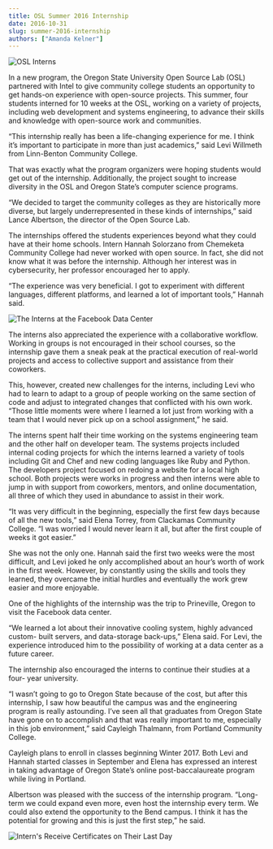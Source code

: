 ```yaml
---
title: OSL Summer 2016 Internship
date: 2016-10-31
slug: summer-2016-internship
authors: ["Amanda Kelner"]
---
```


![OSL Interns](/images/Interns2016-1.jpg#blog)

In a new program, the Oregon State University Open Source Lab (OSL) partnered
with Intel to give community college students an opportunity to get hands-on
experience with open-source projects. This summer, four students interned for 10
weeks at the OSL, working on a variety of projects, including web development
and systems engineering, to advance their skills and knowledge with open-source
work and communities.

“This internship really has been a life-changing experience for me. I think it’s
important to participate in more than just academics,” said Levi Willmeth from
Linn-Benton Community College.

That was exactly what the program organizers were hoping students would get out
of the internship. Additionally, the project sought to increase diversity in the
OSL and Oregon State’s computer science programs.

“We decided to target the community colleges as they are historically more
diverse, but largely underrepresented in these kinds of internships,” said Lance
Albertson, the director of the Open Source Lab.

The internships offered the students experiences beyond what they could have at
their home schools. Intern Hannah Solorzano from Chemeketa Community College had
never worked with open source. In fact, she did not know what it was before
the internship. Although her interest was in cybersecurity, her professor
encouraged her to apply.

“The experience was very beneficial. I got to experiment with different
languages, different platforms, and learned a lot of important tools,” Hannah
said.

![The Interns at the Facebook Data Center](/images/InternsatFB.jpg#right)

The interns also appreciated the experience with a collaborative workflow.
Working in groups is not encouraged in their school courses, so the internship
gave them a sneak peak at the practical execution of real-world projects and
access to collective support and assistance from their coworkers.

This, however, created new challenges for the interns, including Levi who had to
learn to adapt to a group of people working on the same section of code and
adjust to integrated changes that conflicted with his own work. “Those little
moments were where I learned a lot just from working with a team that I would
never pick up on a school assignment,” he said.

The interns spent half their time working on the systems engineering team and
the other half on developer team. The systems projects included internal coding
projects for which the interns learned a variety of tools including Git and
Chef and new coding languages like Ruby and Python. The developers project
focused on redoing a website for a local high school. Both projects were works
in progress and then interns were able to jump in with support from coworkers,
mentors, and online documentation, all three of which they used in abundance to
assist in their work.

“It was very difficult in the beginning, especially the first few days because
of all the new tools,” said Elena Torrey, from Clackamas Community College. “I
was worried I would never learn it all, but after the first couple of weeks it
got easier.”

She was not the only one. Hannah said the first two weeks were the most
difficult, and Levi joked he only accomplished about an hour’s worth of work in
the first week. However, by constantly using the skills and tools they learned,
they overcame the initial hurdles and eventually the work grew easier and more
enjoyable.

One of the highlights of the internship was the trip to Prineville, Oregon to
visit the Facebook data center.

“We learned a lot about their innovative cooling system, highly advanced custom-
built servers, and data-storage back-ups,” Elena said. For Levi, the experience
introduced him to the possibility of working at a data center as a future
career.

The internship also encouraged the interns to continue their studies at a four-
year university.

“I wasn’t going to go to Oregon State because of the cost, but after this
internship, I saw how beautiful the campus was and the engineering program is
really astounding. I’ve seen all that graduates from Oregon State have gone on
to accomplish and that was really important to me, especially in this job
environment,” said Cayleigh Thalmann, from Portland Community College.

Cayleigh plans to enroll in classes beginning Winter 2017. Both Levi and Hannah
started classes in September and Elena has expressed an interest in taking
advantage of Oregon State’s online post-baccalaureate program while living in
Portland.

Albertson was pleased with the success of the internship program. “Long-term we
could expand even more, even host the internship every term. We could also
extend the opportunity to the Bend campus. I think it has the potential for
growing and this is just the first step,” he said.

![Intern's Receive Certificates on Their Last Day](/images/Interncertificates.jpg#blog-center)